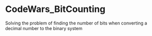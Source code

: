 # CodeWars_BitCounting
Solving the problem of finding the number of bits when converting a decimal number to the binary system
